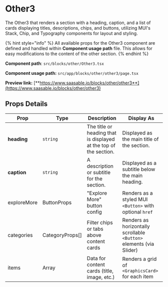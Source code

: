 # Other3

The Other3 that renders a section with a heading, caption, and a list of cards displaying titles, descriptions, chips, and buttons, utilizing MUI's Stack, Chip, and Typography components for layout and styling.

{% hint style="info" %}
All available props for the Other3 component are defined and handled within **Component usage path** file. This allows for easy modifications to the content of the other section.
{% endhint %}

**Component path**: `src/blocks/other/Other3.tsx`

**Component usage path:**  `src/app/blocks/other/other3/page.tsx`

**Preview link:** [**https://www.saasable.io/blocks/other/other3**](https://www.saasable.io/blocks/other/other3)

## Props Details

| Prop        | Type             | Description                                                       | Display As                                                          |
| ----------- | ---------------- | ----------------------------------------------------------------- | ------------------------------------------------------------------- |
| **heading** | `string`         | The title or heading that is displayed at the top of the section. | Displayed as the main title of the section.                         |
| **caption** | `string`         | A description or subtitle for the section.                        | Displayed as a subtitle below the main heading.                     |
| exploreMore | ButtonProps      | "Explore More" button config                                      | Renders as a styled MUI `<Button>` with optional `href`             |
| categories  | CategoryProps\[] | Filter chips or tabs above content cards                          | Renders as horizontally scrollable `<Button>` elements (via Slider) |
| items       | Array            | Data for content cards (title, image, etc.)                       | Renders a grid of `<GraphicsCard>` for each item                    |
